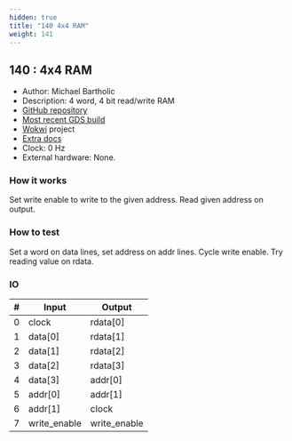 ```yaml
---
hidden: true
title: "140 4x4 RAM"
weight: 141
---
```


## 140 : 4x4 RAM

* Author: Michael Bartholic
* Description: 4 word, 4 bit read/write RAM
* [GitHub repository](https://github.com/theFestest/tt02-4x4-ram)
* [Most recent GDS build](https://github.com/theFestest/tt02-4x4-ram/actions/runs/3603498286)
* [Wokwi](https://wokwi.com/projects/341557831870186068) project
* [Extra docs]()
* Clock: 0 Hz
* External hardware: None.



### How it works

Set write enable to write to the given address. Read given address on output.

### How to test

Set a word on data lines, set address on addr lines. Cycle write enable. Try reading value on rdata.

### IO

| # | Input        | Output       |
|---|--------------|--------------|
| 0 | clock  | rdata[0] |
| 1 | data[0]  | rdata[1] |
| 2 | data[1]  | rdata[2] |
| 3 | data[2]  | rdata[3] |
| 4 | data[3]  | addr[0] |
| 5 | addr[0]  | addr[1] |
| 6 | addr[1]  | clock |
| 7 | write_enable  | write_enable |
